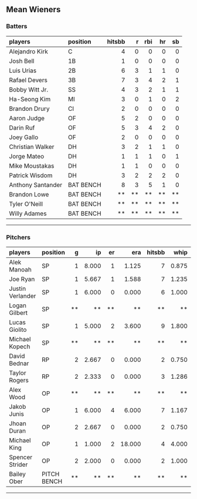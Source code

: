 ## Mean Wieners

### Batters

 
|players           |position  | hitsbb|  r| rbi| hr| sb| 
|:-----------------|:---------|------:|--:|---:|--:|--:| 
|Alejandro Kirk    |C         |      4|  0|   0|  0|  0| 
|Josh Bell         |1B        |      1|  0|   0|  0|  0| 
|Luis Urias        |2B        |      6|  3|   1|  1|  0| 
|Rafael Devers     |3B        |      7|  3|   4|  2|  1| 
|Bobby Witt Jr.    |SS        |      4|  3|   2|  1|  1| 
|Ha-Seong Kim      |MI        |      3|  0|   1|  0|  2| 
|Brandon Drury     |CI        |      2|  0|   0|  0|  0| 
|Aaron Judge       |OF        |      5|  2|   0|  0|  0| 
|Darin Ruf         |OF        |      5|  3|   4|  2|  0| 
|Joey Gallo        |OF        |      2|  0|   0|  0|  0| 
|Christian Walker  |DH        |      3|  2|   1|  1|  0| 
|Jorge Mateo       |DH        |      1|  1|   1|  0|  1| 
|Mike Moustakas    |DH        |      1|  1|   0|  0|  0| 
|Patrick Wisdom    |DH        |      3|  2|   2|  2|  0| 
|Anthony Santander |BAT BENCH |      8|  3|   5|  1|  0| 
|Brandon Lowe      |BAT BENCH |     **| **|  **| **| **| 
|Tyler O'Neill     |BAT BENCH |     **| **|  **| **| **| 
|Willy Adames      |BAT BENCH |     **| **|  **| **| **| 


* * *

### Pitchers

 
|players          |position    |  g|    ip| er|    era| hitsbb|  whip| so|  w| sv| 
|:----------------|:-----------|--:|-----:|--:|------:|------:|-----:|--:|--:|--:| 
|Alek Manoah      |SP          |  1| 8.000|  1|  1.125|      7| 0.875|  4|  1|  0| 
|Joe Ryan         |SP          |  1| 5.667|  1|  1.588|      7| 1.235|  6|  1|  0| 
|Justin Verlander |SP          |  1| 6.000|  0|  0.000|      6| 1.000|  8|  1|  0| 
|Logan Gilbert    |SP          | **|    **| **|     **|     **|    **| **| **| **| 
|Lucas Giolito    |SP          |  1| 5.000|  2|  3.600|      9| 1.800|  7|  0|  0| 
|Michael Kopech   |SP          | **|    **| **|     **|     **|    **| **| **| **| 
|David Bednar     |RP          |  2| 2.667|  0|  0.000|      2| 0.750|  3|  0|  1| 
|Taylor Rogers    |RP          |  2| 2.333|  0|  0.000|      3| 1.286|  3|  0|  2| 
|Alex Wood        |OP          | **|    **| **|     **|     **|    **| **| **| **| 
|Jakob Junis      |OP          |  1| 6.000|  4|  6.000|      7| 1.167|  2|  0|  0| 
|Jhoan Duran      |OP          |  2| 2.667|  0|  0.000|      2| 0.750|  4|  0|  0| 
|Michael King     |OP          |  1| 1.000|  2| 18.000|      4| 4.000|  1|  0|  0| 
|Spencer Strider  |OP          |  2| 2.000|  0|  0.000|      2| 1.000|  3|  0|  0| 
|Bailey Ober      |PITCH BENCH | **|    **| **|     **|     **|    **| **| **| **| 


* * *


